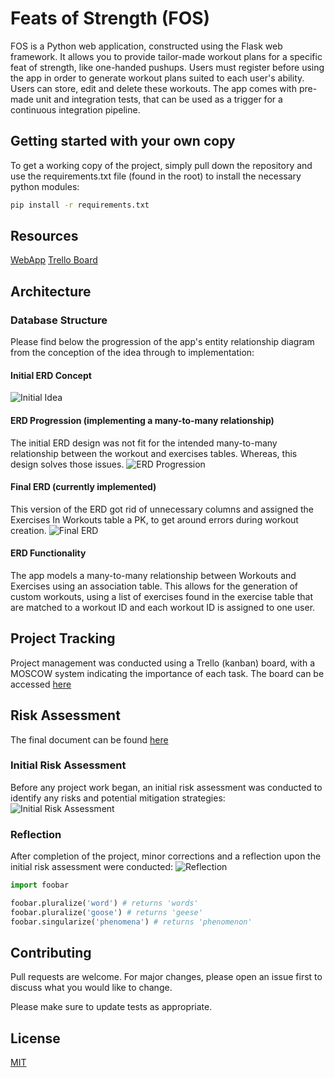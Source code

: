 # Feats of Strength (FOS)

FOS is a Python web application, constructed using the Flask web framework. It allows you to provide tailor-made workout plans for a specific feat of strength, like one-handed pushups. Users must register before using the app in order to generate workout plans suited to each user's ability. Users can store, edit and delete these workouts. The app comes with pre-made unit and integration tests, that can be used as a trigger for a continuous integration pipeline.

## Getting started with your own copy
To get a working copy of the project, simply pull down the repository and use the requirements.txt file (found in the root) to install the necessary python modules:

```bash
pip install -r requirements.txt
```

## Resources
[WebApp](http://http://35.242.145.187:5000/)
[Trello Board](https://trello.com/b/RqNvjEBM/feats-of-strength)

## Architecture
### Database Structure
Please find below the progression of the app's entity relationship diagram from the conception of the idea through to implementation:

#### Initial ERD Concept
![Initial Idea](https://i.imgur.com/4WzIJQX.png)

#### ERD Progression (implementing a many-to-many relationship)
The initial ERD design was not fit for the intended many-to-many relationship between the workout and exercises tables. Whereas, this design solves those issues. 
![ERD Progression](https://i.imgur.com/LFmVKUl.png)

#### Final ERD (currently implemented)
This version of the ERD got rid of unnecessary columns and assigned the Exercises In Workouts table a PK, to get around errors during workout creation.
![Final ERD](https://i.imgur.com/EvltqW6.png)

#### ERD Functionality
The app models a many-to-many relationship between Workouts and Exercises using an association table. This allows for the generation of custom workouts, using a list of exercises found in the exercise table that are matched to a workout ID and each workout ID is assigned to one user.

## Project Tracking
Project management was conducted using a Trello (kanban) board, with a MOSCOW system indicating the importance of each task. The board can be accessed [here](https://trello.com/b/RqNvjEBM/feats-of-strength)

## Risk Assessment
The final document can be found [here](https://drive.google.com/file/d/1-GfLXsC_jvMjW4AnRw3JfweoX_0BB4g0/view?usp=sharing)

### Initial Risk Assessment
Before any project work began, an initial risk assessment was conducted to identify any risks and potential mitigation strategies:
![Initial Risk Assessment](https://i.imgur.com/IPjqWBd.png)

### Reflection
After completion of the project, minor corrections and a reflection upon the initial risk assessment were conducted:
![Reflection](https://i.imgur.com/cPkhfnz.png)

```python
import foobar

foobar.pluralize('word') # returns 'words'
foobar.pluralize('goose') # returns 'geese'
foobar.singularize('phenomena') # returns 'phenomenon'
```

## Contributing
Pull requests are welcome. For major changes, please open an issue first to discuss what you would like to change.

Please make sure to update tests as appropriate.

## License
[MIT](https://choosealicense.com/licenses/mit/)
